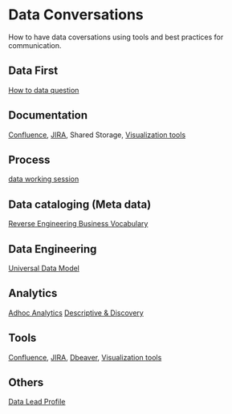 # Data Conversations

How to have data coversations using tools and best practices for communication.

## Data First
  [How to data question](https://github.com/gsnaveen/Data-Conversations/blob/main/turningEveryQuestionIntoDataQuestion)

  
## Documentation
  [Confluence](https://github.com/gsnaveen/Data-Conversations/blob/main/Confluence%20documentation),
  [JIRA](https://github.com/gsnaveen/Data-Conversations/blob/main/JIRA),
  Shared Storage,
  [Visualization tools](https://github.com/gsnaveen/Data-Conversations/blob/main/visual%20collaboration) 

  
## Process
  [data working session](https://github.com/gsnaveen/Data-Conversations/blob/main/workingSessionData)

    
## Data cataloging (Meta data)
  [Reverse Engineering Business Vocabulary](https://github.com/gsnaveen/Data-Conversations/blob/main/reverseEngineeringBusinessVocab)

  
## Data Engineering
  [Universal Data Model](https://github.com/gsnaveen/Data-Conversations/blob/main/UniversalDataModels)


## Analytics
  [Adhoc Analytics](https://github.com/gsnaveen/Data-Conversations/blob/main/adhocAnalysisRequest.sql)
  [Descriptive & Discovery ](https://github.com/gsnaveen/Data-Conversations/blob/main/descriptiveAnalytics%26Discovery)

  
## Tools
  [Confluence](https://github.com/gsnaveen/Data-Conversations/blob/main/Confluence%20documentation),
  [JIRA](https://github.com/gsnaveen/Data-Conversations/blob/main/JIRA),
  [Dbeaver](https://dbeaver.io/),
  [Visualization tools](https://github.com/gsnaveen/Data-Conversations/blob/main/visual%20collaboration) 


## Others  
  [Data Lead Profile](https://github.com/gsnaveen/Data-Conversations/blob/main/dataLeadProfile)


